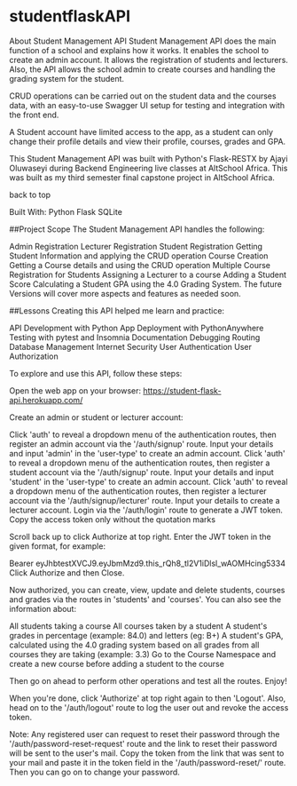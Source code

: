 # studentflaskAPI

About Student Management API
Student Management API does the main function of a school and explains how it works. It enables the school to create an admin account. It allows the registration of students and lecturers. Also, the API allows the school admin to create courses and handling the grading system for the student.

CRUD operations can be carried out on the student data and the courses data, with an easy-to-use Swagger UI setup for testing and integration with the front end.

A Student account have limited access to the app, as a student can only change their profile details and view their profile, courses, grades and GPA.

This Student Management API was built with Python's Flask-RESTX by Ajayi Oluwaseyi during Backend Engineering live classes at AltSchool Africa. This was built as my third semester final capstone project in AltSchool Africa.

back to top

Built With:
Python Flask SQLite


##Project Scope
The Student Management API handles the following:

Admin Registration
Lecturer Registration
Student Registration
Getting Student Information and applying the CRUD operation
Course Creation
Getting a Course details and using the CRUD operation
Multiple Course Registration for Students
Assigning a Lecturer to a course
Adding a Student Score
Calculating a Student GPA using the 4.0 Grading System.
The future Versions will cover more aspects and features as needed soon.


##Lessons
Creating this API helped me learn and practice:

API Development with Python
App Deployment with PythonAnywhere
Testing with pytest and Insomnia
Documentation
Debugging
Routing
Database Management
Internet Security
User Authentication
User Authorization





To explore and use this API, follow these steps:

Open the web app on your browser: https://student-flask-api.herokuapp.com/

Create an admin or student or lecturer account:

Click 'auth' to reveal a dropdown menu of the authentication routes, then register an admin account via the '/auth/signup' route. Input your details and input 'admin' in the 'user-type' to create an admin account.
Click 'auth' to reveal a dropdown menu of the authentication routes, then register a student account via the '/auth/signup' route. Input your details and input 'student' in the 'user-type' to create an admin account.
Click 'auth' to reveal a dropdown menu of the authentication routes, then register a lecturer account via the '/auth/signup/lecturer' route. Input your details to create a lecturer account.
Login via the '/auth/login' route to generate a JWT token. Copy the access token only without the quotation marks

Scroll back up to click Authorize at top right. Enter the JWT token in the given format, for example:

Bearer eyJhbtestXVCJ9.eyJbmMzd9.this_rQh8_tl2V1iDlsl_wAOMHcing5334
Click Authorize and then Close.

Now authorized, you can create, view, update and delete students, courses and grades via the routes in 'students' and 'courses'. You can also see the information about:

All students taking a course
All courses taken by a student
A student's grades in percentage (example: 84.0) and letters (eg: B+)
A student's GPA, calculated using the 4.0 grading system based on all grades from all courses they are taking (example: 3.3)
Go to the Course Namespace and create a new course before adding a student to the course

Then go on ahead to perform other operations and test all the routes. Enjoy!

When you're done, click 'Authorize' at top right again to then 'Logout'. Also, head on to the '/auth/logout' route to log the user out and revoke the access token.

Note: Any registered user can request to reset their password through the '/auth/password-reset-request' route and the link to reset their password will be sent to the user's mail. Copy the token from the link that was sent to your mail and paste it in the token field in the '/auth/password-reset/' route. Then you can go on to change your password.
